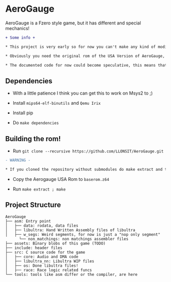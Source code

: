 


# AeroGauge
AeroGauge is a Fzero style game, but it has different and special mechanics!



```diff
+ Some info +

* This project is very early so for now you can't make any kind of modification, well maybe I'll focus on it soon ;).

* Obviously you need the original rom of the USA Version of AeroGauge, I am not responsible for which methods you get it.

* The documented code for now could become speculative, this means that in the future it can be modified

```

## Dependencies

- With a little patience I think you can get this to work on Msys2 to ;)

- Install ``mips64-elf-binutils`` and ``Qemu Irix`` 
- Install pip

- Do `make dependencies`

## Building the rom!
- Run ``git clone --recursive https://github.com/LLONSIT/AeroGauge.git``


```diff
- WARNING -

* If you cloned the repository without submodules do make extract and then make dependencies and make extract again

```


- Copy the Aerogauge USA Rom to ``baserom.z64``

- Run ``make extract ; make``


## Project Structure
	
	AeroGauge 
	├── asm: Entry point 
	│   ├── data: rodata, data files
	│   ├── libultra: Hand Written Assembly files of libultra
	│   ├── w_segs: Weird segments, for now is just a "nop only segment"	    
          └── non_matchings: non matchings assembler files
	├── assets: Binary blobs of this game (TODO)
	├── include: header files
	├── src: C source code for the game
	│   ├── core: Audio and DMA code
	│   ├── libultra_nn: Libultra WIP files
	│   ├── os: Done libultra files!
	│   ├── race: Race logic related funcs
	└── tools: tools like asm differ or the compiler, are here
	




